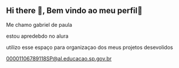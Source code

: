 ## Hi there 👋, Bem vindo ao meu perfil🖤

Me chamo gabriel de paula 

estou apredebdo no alura

utilizo esse espaço para organizaçao dos meus projetos desevolidos 

00001106789118SP@al.educacao.sp.gov.br
